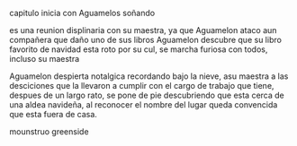 capitulo inicia con Aguamelos soñando

es una reunion displinaria con su maestra, ya que Aguamelon ataco aun compañera que daño uno de sus libros
Aguamelon descubre que su libro favorito de navidad esta roto por su cul, se marcha furiosa con todos, incluso su maestra

Aguamelon despierta notalgica recordando bajo la nieve, asu maestra a las desciciones que la llevaron a cumplir con el cargo 
de trabajo que tiene, despues de un largo rato, se pone de pie descubriendo que esta cerca de una aldea navideña, al reconocer el nombre del lugar queda convencida que esta fuera de casa.

mounstruo greenside